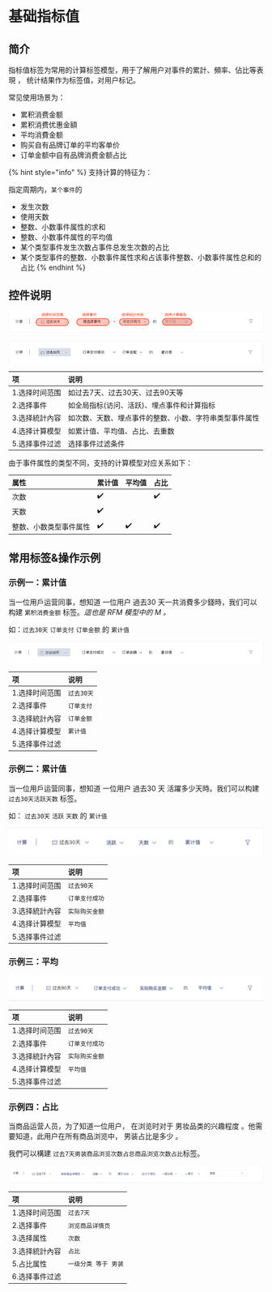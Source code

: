# 基础指标值

## 简介

指标值标签为常用的计算标签模型，用于了解用户对事件的累計、頻率、佔比等表現 ， 统计结果作为标签值，对用户标记。

常见使用场景为：

* 累积消费金额
* 累积消费优惠金額
* 平均消費金额
* 购买自有品牌订单的平均客单价
* 订单金额中自有品牌消费金额占比

{% hint style="info" %}
支持计算的特征为：

指定周期内，`某个事件`的

* 发生次数
* 使用天数
* 整数、小数事件属性的求和
* 整数、小数事件属性的平均值
* 某个类型事件发生次数占事件总发生次数的占比
* 某个类型事件的整数、小数事件属性求和占该事件整数、小数事件属性总和的占比
{% endhint %}





## 控件说明

![](../../../../.gitbook/assets/ying-mu-jie-tu-20200812-xia-wu-6.12.02.png)

![](../../../../.gitbook/assets/ying-mu-jie-tu-20200812-xia-wu-6.11.36.png)



| 项 | 说明 |
| :--- | :--- |
| 1.选择时间范围 | 如过去7天、过去30天、过去90天等 |
| 2.选择事件 | 如全局指标\(访问、活跃\)、埋点事件和计算指标 |
| 3.选择統計內容 | 如次数、天数、埋点事件的整数、小数、字符串类型事件属性 |
| 4.选择计算模型 | 如累计值、平均值、占比、去重数 |
| 5.选择事件过滤 | 选择事件过滤条件 |



由于事件属性的类型不同，支持的计算模型对应关系如下：

| 属性 | 累计值 | 平均值 | 占比 |
| :--- | :--- | :--- | :--- |
| 次数 | ✔️ |  | ✔️ |
| 天数 | ✔️ |  |  |
| 整数、小数类型事件属性 | ✔️ | ✔️ | ✔️ |



## 常用标签&操作示例

### 示例一：累计值

当一位用戶运营同事，想知道 一位用户 過去30 天一共消費多少錢時，我们可以构建 `累积消费金额` 标签。_這也是 RFM 模型中的 M  。_

如：`过去30天`  `订单支付`  `订单金额`    的  `累计值`

![](../../../../.gitbook/assets/ying-mu-jie-tu-20200812-xia-wu-6.54.43.png)

| 项 | 说明 |
| :--- | :--- |
| 1.选择时间范围 | `过去30天` |
| 2.选择事件 | `订单支付` |
| 3.选择統計內容 | `订单金额` |
| 4.选择计算模型 | `累计值` |
| 5.选择事件过滤 |  |

### 

### 示例二：累计值

当一位用戶运营同事，想知道 一位用户 過去30 天 活躍多少天時。我们可以构建  `过去30天活跃天数` 标签。

如： `过去30天`  `活跃`  `天数` 的 `累计值`

![](../../../../.gitbook/assets/ying-mu-jie-tu-20200812-xia-wu-6.29.52.png)

| 项 | 说明 |
| :--- | :--- |
| 1.选择时间范围 | `过去90天` |
| 2.选择事件 | `订单支付成功` |
| 3.选择統計內容 | `实际购买金额` |
| 4.选择计算模型 | `平均值` |
| 5.选择事件过滤 |  |

### 

### 示例三：平均

![](../../../../.gitbook/assets/ying-mu-jie-tu-20200812-xia-wu-6.44.57.png)

| 项 | 说明 |
| :--- | :--- |
| 1.选择时间范围 | `过去90天` |
| 2.选择事件 | `订单支付成功` |
| 3.选择統計內容 | `实际购买金额` |
| 4.选择计算模型 | `平均值` |
| 5.选择事件过滤 |  |

### 

### 示例四：占比

当商品运营人员，为了知道一位用户， 在浏览时对于 男妆品类的兴趣程度 。他需要知道，此用户在所有商品浏览中， 男装占比是多少 。

我們可以構建 `过去7天男装商品浏览次数占总商品浏览次数占比`标签。

![](../../../../.gitbook/assets/ying-mu-jie-tu-20200812-xia-wu-6.47.29.png)

| 项 | 说明 |
| :--- | :--- |
| 1.选择时间范围 | `过去7天` |
| 2.选择事件 | `浏览商品详情页` |
| 3.选择属性 | `次数` |
| 3.选择統計內容 | `占比` |
| 5.占比属性 | `一级分类 等于 男装` |
| 6.选择事件过滤 |  |





